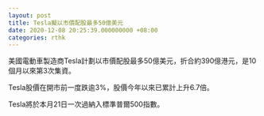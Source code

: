 ```yaml
---
layout: post
title: Tesla擬以市價配股最多50億美元
date: 2020-12-08 20:25:39.000000000 +08:00
categories: rthk
---
```


美國電動車製造商Tesla計劃以市價配股最多50億美元，折合約390億港元，是10個月以來第3次集資。

Tesla股價在開市前一度跌逾3%，股價今年以來已累計上升6.7倍。

Tesla將於本月21日一次過納入標準普爾500指數。
